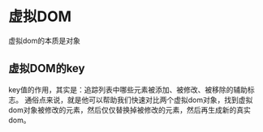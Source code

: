 # 虚拟DOM

虚拟dom的本质是对象



## 虚拟DOM的key

key值的作用，其实是：追踪列表中哪些元素被添加、被修改、被移除的辅助标志。
通俗点来说，就是他可以帮助我们快速对比两个虚拟dom对象，找到虚拟dom对象被修改的元素，然后仅仅替换掉被修改的元素，然后再生成新的真实dom。